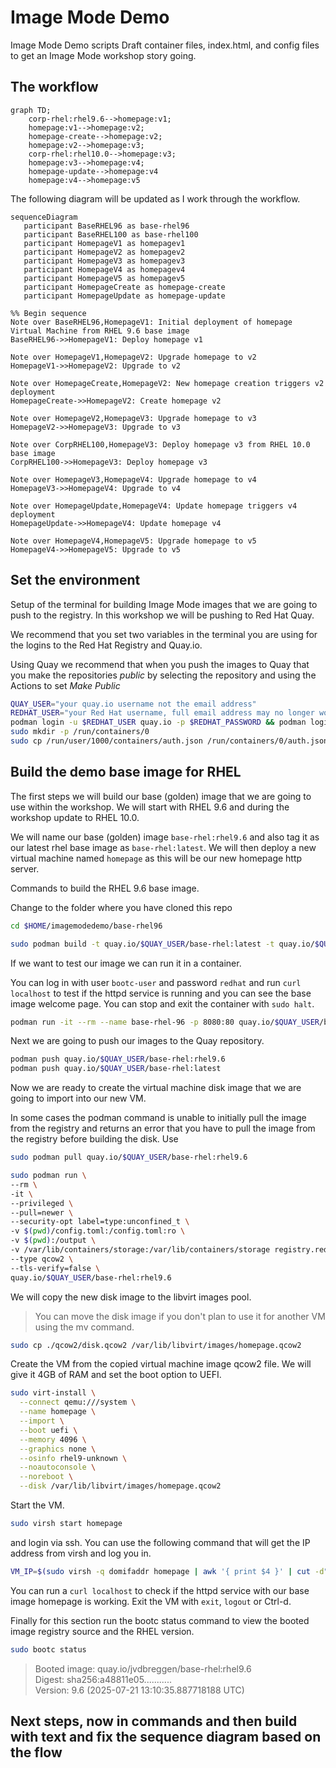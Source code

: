 # Image Mode Demo

Image Mode Demo scripts
Draft container files, index.html, and config files to get an Image Mode workshop story going.

## The workflow

```mermaid
graph TD;
    corp-rhel:rhel9.6-->homepage:v1;
    homepage:v1-->homepage:v2;
    homepage-create-->homepage:v2;
    homepage:v2-->homepage:v3;
    corp-rhel:rhel10.0-->homepage:v3;
    homepage:v3-->homepage:v4;
    homepage-update-->homepage:v4
    homepage:v4-->homepage:v5
```

The following diagram will be updated as I work through the workflow.

```mermaid
sequenceDiagram
   participant BaseRHEL96 as base-rhel96
   participant BaseRHEL100 as base-rhel100 
   participant HomepageV1 as homepagev1 
   participant HomepageV2 as homepagev2 
   participant HomepageV3 as homepagev3 
   participant HomepageV4 as homepagev4 
   participant HomepageV5 as homepagev5 
   participant HomepageCreate as homepage-create 
   participant HomepageUpdate as homepage-update

%% Begin sequence
Note over BaseRHEL96,HomepageV1: Initial deployment of homepage Virtual Machine from RHEL 9.6 base image
BaseRHEL96->>HomepageV1: Deploy homepage v1

Note over HomepageV1,HomepageV2: Upgrade homepage to v2
HomepageV1->>HomepageV2: Upgrade to v2

Note over HomepageCreate,HomepageV2: New homepage creation triggers v2 deployment
HomepageCreate->>HomepageV2: Create homepage v2

Note over HomepageV2,HomepageV3: Upgrade homepage to v3
HomepageV2->>HomepageV3: Upgrade to v3

Note over CorpRHEL100,HomepageV3: Deploy homepage v3 from RHEL 10.0 base image
CorpRHEL100->>HomepageV3: Deploy homepage v3

Note over HomepageV3,HomepageV4: Upgrade homepage to v4
HomepageV3->>HomepageV4: Upgrade to v4

Note over HomepageUpdate,HomepageV4: Update homepage triggers v4 deployment
HomepageUpdate->>HomepageV4: Update homepage v4

Note over HomepageV4,HomepageV5: Upgrade homepage to v5
HomepageV4->>HomepageV5: Upgrade to v5

```

## Set the environment
Setup of the terminal for building Image Mode images that we are going to push to the registry.
In this workshop we will be pushing to Red Hat Quay.

We recommend that you set two variables in the terminal you are using for the logins to the Red Hat Registry and Quay.io.

Using Quay we recommend that when you push the images to Quay that you make the repositories *public* by selecting the repository and using the Actions to set *Make Public*

```bash
QUAY_USER="your quay.io username not the email address"
REDHAT_USER="your Red Hat username, full email address may no longer work"
podman login -u $REDHAT_USER quay.io -p $REDHAT_PASSWORD && podman login -u $REDHAT_USER registry.redhat.io -p $REDHAT_PASSWORD
sudo mkdir -p /run/containers/0
sudo cp /run/user/1000/containers/auth.json /run/containers/0/auth.json #The user number 1000 may be different for your user
```

## Build the demo base image for RHEL
The first steps we will build our base (golden) image that we are going to use within the workshop. We will start with RHEL 9.6 and during the workshop update to RHEL 10.0.

We will name our base (golden) image `base-rhel:rhel9.6` and also tag it as our latest rhel base image as `base-rhel:latest`.
We will then deploy a new virtual machine named `homepage` as this will be our new homepage http server.

Commands to build the RHEL 9.6 base image.

Change to the folder where you have cloned this repo
```bash
cd $HOME/imagemodedemo/base-rhel96
```

```bash
sudo podman build -t quay.io/$QUAY_USER/base-rhel:latest -t quay.io/$QUAY_USER/base-rhel:rhel9.6 -f Containerfile.rhel95
```

If we want to test our image we can run it in a container.

You can log in with user `bootc-user` and password `redhat` and run `curl localhost` to test if the httpd service is running and you can see the base image welcome page. You can stop and exit the container with `sudo halt`.

```bash
podman run -it --rm --name base-rhel-96 -p 8080:80 quay.io/$QUAY_USER/base-rhel:rhel9.6
```

Next we are going to push our images to the Quay repository.

```bash
podman push quay.io/$QUAY_USER/base-rhel:rhel9.6
podman push quay.io/$QUAY_USER/base-rhel:latest
```

Now we are ready to create the virtual machine disk image that we are going to import into our new VM.

In some cases the podman command is unable to initially pull the image from the registry and returns an error that you have to pull the image from the registry before building the disk. Use 

```bash
sudo podman pull quay.io/$QUAY_USER/base-rhel:rhel9.6
```

```bash
sudo podman run \ 
--rm \
-it \
--privileged \
--pull=newer \
--security-opt label=type:unconfined_t \
-v $(pwd)/config.toml:/config.toml:ro \
-v $(pwd):/output \
-v /var/lib/containers/storage:/var/lib/containers/storage registry.redhat.io/rhel9/bootc-image-builder:9.6 \
--type qcow2 \
--tls-verify=false \
quay.io/$QUAY_USER/base-rhel:rhel9.6
```

We will copy the new disk image to the libvirt images pool.
> You can move the disk image if you don't plan to use it for another VM using the mv command.

```bash
sudo cp ./qcow2/disk.qcow2 /var/lib/libvirt/images/homepage.qcow2
```

Create the VM from the copied virtual machine image qcow2 file.
We will give it 4GB of RAM and set the boot option to UEFI.

```bash
sudo virt-install \
  --connect qemu:///system \
  --name homepage \
  --import \
  --boot uefi \
  --memory 4096 \
  --graphics none \
  --osinfo rhel9-unknown \
  --noautoconsole \
  --noreboot \
  --disk /var/lib/libvirt/images/homepage.qcow2
```

Start the VM.

```bash
sudo virsh start homepage
```

and login via ssh. You can use the following command that will get the IP address from virsh and log you in.

```bash
VM_IP=$(sudo virsh -q domifaddr homepage | awk '{ print $4 }' | cut -d"/" -f1) && ssh bootc-user@$VM_IP
```

You can run a `curl localhost` to check if the httpd service with our base image homepage is working. Exit the VM with `exit`, `logout` or Ctrl-d.

Finally for this section run the bootc status command to view the booted image registry source and the RHEL version.

```bash
sudo bootc status
```

>Booted image: quay.io/jvdbreggen/base-rhel:rhel9.6 \
>Digest: sha256:a48811e05........... \
>Version: 9.6 (2025-07-21 13:10:35.887718188 UTC)

## Next steps, now in commands and then build with text and fix the sequence diagram based on the flow

```bash

```